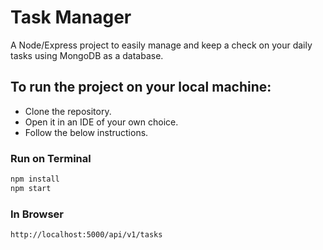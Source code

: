 # Task Manager
 
 A Node/Express project to easily manage and keep a check on your daily tasks using MongoDB as a database.  
 
 
 ## To run the project on your local machine:
 
 - Clone the repository.
 - Open it in an IDE of your own choice.
 - Follow the below instructions.
 
 ### Run on Terminal

```sh
npm install
npm start
```
### In Browser

```
http://localhost:5000/api/v1/tasks
```

